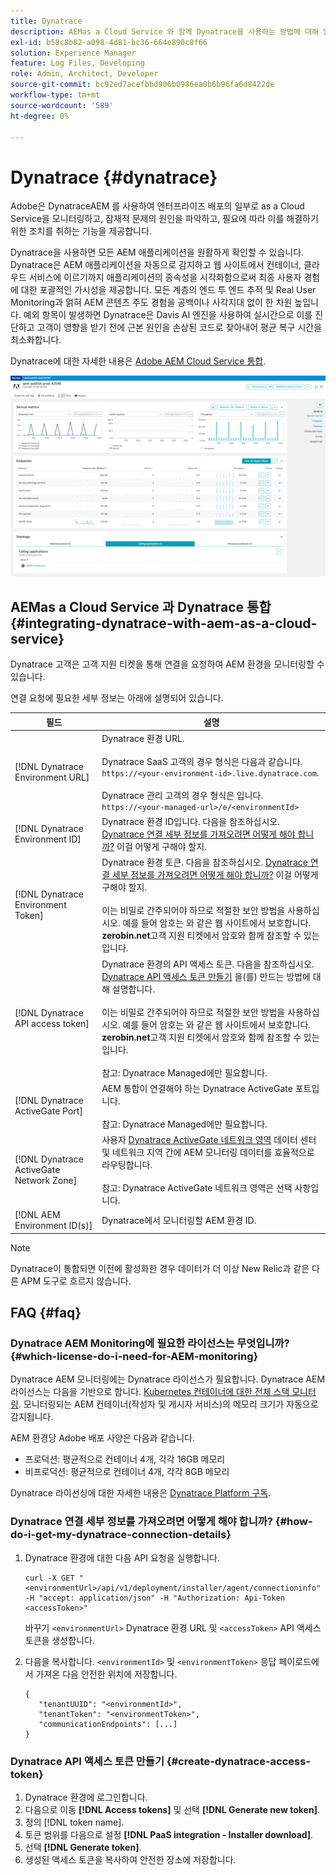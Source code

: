 ```yaml
---
title: Dynatrace
description: AEMas a Cloud Service 와 함께 Dynatrace을 사용하는 방법에 대해 알아봅니다.
exl-id: b58c8b82-a098-4d81-bc36-664e890c8f66
solution: Experience Manager
feature: Log Files, Developing
role: Admin, Architect, Developer
source-git-commit: bc92ed7acefbbd906b0986ea0b6b96fa6d8422de
workflow-type: tm+mt
source-wordcount: '589'
ht-degree: 0%

---
```


# Dynatrace {#dynatrace}

Adobe은 DynatraceAEM 를 사용하여 엔터프라이즈 배포의 일부로 as a Cloud Service을 모니터링하고, 잠재적 문제의 원인을 파악하고, 필요에 따라 이를 해결하기 위한 조치를 취하는 기능을 제공합니다.

Dynatrace을 사용하면 모든 AEM 애플리케이션을 원활하게 확인할 수 있습니다. Dynatrace은 AEM 애플리케이션을 자동으로 감지하고 웹 사이트에서 컨테이너, 클라우드 서비스에 이르기까지 애플리케이션의 종속성을 시각화함으로써 최종 사용자 경험에 대한 포괄적인 가시성을 제공합니다. 모든 계층의 엔드 투 엔드 추적 및 Real User Monitoring과 얽혀 AEM 콘텐츠 주도 경험을 공백이나 사각지대 없이 한 차원 높입니다. 예외 항목이 발생하면 Dynatrace은 Davis AI 엔진을 사용하여 실시간으로 이를 진단하고 고객이 영향을 받기 전에 근본 원인을 손상된 코드로 찾아내어 평균 복구 시간을 최소화합니다.

Dynatrace에 대한 자세한 내용은 [Adobe AEM Cloud Service 통합](https://www.dynatrace.com/hub/detail/adobe-experience-manager-1/).

![AEM 작성자 및 게시자 성능 지표](/help/implementing/cloud-manager/assets/dynatrace-performance-metrics.png)

## AEMas a Cloud Service 과 Dynatrace 통합 {#integrating-dynatrace-with-aem-as-a-cloud-service}

Dynatrace 고객은 고객 지원 티켓을 통해 연결을 요청하여 AEM 환경을 모니터링할 수 있습니다.

연결 요청에 필요한 세부 정보는 아래에 설명되어 있습니다.

| **필드** | **설명** |
|---|---|
| [!DNL Dynatrace Environment URL] | Dynatrace 환경 URL.<br><br>Dynatrace SaaS 고객의 경우 형식은 다음과 같습니다. `https://<your-environment-id>.live.dynatrace.com`.<br><br>Dynatrace 관리 고객의 경우 형식은 입니다. `https://<your-managed-url>/e/<environmentId>` |
| [!DNL Dynatrace Environment ID] | Dynatrace 환경 ID입니다. 다음을 참조하십시오. [Dynatrace 연결 세부 정보를 가져오려면 어떻게 해야 합니까?](#how-do-i-get-my-dynatrace-connection-details) 이걸 어떻게 구해야 할지. |
| [!DNL Dynatrace Environment Token] | Dynatrace 환경 토큰. 다음을 참조하십시오. [Dynatrace 연결 세부 정보를 가져오려면 어떻게 해야 합니까?](#how-do-i-get-my-dynatrace-connection-details) 이걸 어떻게 구해야 할지.<br><br>이는 비밀로 간주되어야 하므로 적절한 보안 방법을 사용하십시오. 예를 들어 암호는 와 같은 웹 사이트에서 보호합니다. **zerobin.net**&#x200B;고객 지원 티켓에서 암호와 함께 참조할 수 있는 입니다. |
| [!DNL Dynatrace API access token] | Dynatrace 환경의 API 액세스 토큰.  다음을 참조하십시오. [Dynatrace API 액세스 토큰 만들기](#create-dynatrace-access-token) 을(를) 만드는 방법에 대해 설명합니다.<br><br>이는 비밀로 간주되어야 하므로 적절한 보안 방법을 사용하십시오. 예를 들어 암호는 와 같은 웹 사이트에서 보호합니다. **zerobin.net**&#x200B;고객 지원 티켓에서 암호와 함께 참조할 수 있는 입니다.<br><br>참고: Dynatrace Managed에만 필요합니다. |
| [!DNL Dynatrace ActiveGate Port] | AEM 통합이 연결해야 하는 Dynatrace ActiveGate 포트입니다.<br><br>참고: Dynatrace Managed에만 필요합니다. |
| [!DNL Dynatrace ActiveGate Network Zone] | 사용자 [Dynatrace ActiveGate 네트워크 영역](https://docs.dynatrace.com/docs/manage/network-zones) 데이터 센터 및 네트워크 지역 간에 AEM 모니터링 데이터를 효율적으로 라우팅합니다.<br><br>참고: Dynatrace ActiveGate 네트워크 영역은 선택 사항입니다. |
| [!DNL AEM Environment ID(s)] | Dynatrace에서 모니터링할 AEM 환경 ID. |

>[!NOTE]
>
>Dynatrace이 통합되면 이전에 활성화한 경우 데이터가 더 이상 New Relic과 같은 다른 APM 도구로 흐르지 않습니다.

## FAQ {#faq}

### Dynatrace AEM Monitoring에 필요한 라이선스는 무엇입니까? {#which-license-do-i-need-for-AEM-monitoring}

Dynatrace AEM 모니터링에는 Dynatrace 라이선스가 필요합니다. Dynatrace AEM 라이선스는 다음을 기반으로 합니다. [Kubernetes 컨테이너에 대한 전체 스택 모니터링](https://docs.dynatrace.com/docs/shortlink/dps-hosts#gib-hour-calculation-for-containers-and-application-only-monitoring). 모니터링되는 AEM 컨테이너(작성자 및 게시자 서비스)의 메모리 크기가 자동으로 감지됩니다.

AEM 환경당 Adobe 배포 사양은 다음과 같습니다.

* 프로덕션: 평균적으로 컨테이너 4개, 각각 16GB 메모리
* 비프로덕션: 평균적으로 컨테이너 4개, 각각 8GB 메모리

Dynatrace 라이선싱에 대한 자세한 내용은 [Dynatrace Platform 구독](https://docs.dynatrace.com/docs/shortlink/dynatrace-platform-subscription).

### Dynatrace 연결 세부 정보를 가져오려면 어떻게 해야 합니까? {#how-do-i-get-my-dynatrace-connection-details}

1. Dynatrace 환경에 대한 다음 API 요청을 실행합니다.

   ```
   curl -X GET "<environmentUrl>/api/v1/deployment/installer/agent/connectioninfo" -H "accept: application/json" -H "Authorization: Api-Token <accessToken>"
   ```


   바꾸기 `<environmentUrl>` Dynatrace 환경 URL 및 `<accessToken>` API 액세스 토큰을 생성합니다.

1. 다음을 복사합니다. `<environmentId>` 및 `<environmentToken>` 응답 페이로드에서 가져온 다음 안전한 위치에 저장합니다.

   ```
   {
      "tenantUUID": "<environmentId>",
      "tenantToken": "<environmentToken>",
      "communicationEndpoints": [...]
   }
   ```

### Dynatrace API 액세스 토큰 만들기 {#create-dynatrace-access-token}

1. Dynatrace 환경에 로그인합니다.
1. 다음으로 이동 **[!DNL Access tokens]** 및 선택 **[!DNL Generate new token]**.
1. 정의 [!DNL token name].
1. 토큰 범위를 다음으로 설정 **[!DNL PaaS integration - Installer download]**.
1. 선택 **[!DNL Generate token]**.
1. 생성된 액세스 토큰을 복사하여 안전한 장소에 저장합니다.





